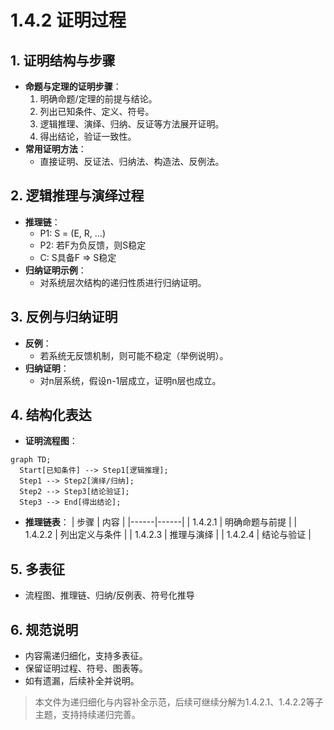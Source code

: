 # 1.4.2 证明过程

## 1. 证明结构与步骤

- **命题与定理的证明步骤**：
  1. 明确命题/定理的前提与结论。
  2. 列出已知条件、定义、符号。
  3. 逻辑推理、演绎、归纳、反证等方法展开证明。
  4. 得出结论，验证一致性。
- **常用证明方法**：
  - 直接证明、反证法、归纳法、构造法、反例法。

## 2. 逻辑推理与演绎过程

- **推理链**：
  - P1: S = (E, R, ...)
  - P2: 若F为负反馈，则S稳定
  - C: S具备F ⇒ S稳定
- **归纳证明示例**：
  - 对系统层次结构的递归性质进行归纳证明。

## 3. 反例与归纳证明

- **反例**：
  - 若系统无反馈机制，则可能不稳定（举例说明）。
- **归纳证明**：
  - 对n层系统，假设n-1层成立，证明n层也成立。

## 4. 结构化表达

- **证明流程图**：

```mermaid
graph TD;
  Start[已知条件] --> Step1[逻辑推理];
  Step1 --> Step2[演绎/归纳];
  Step2 --> Step3[结论验证];
  Step3 --> End[得出结论];
```

- **推理链表**：
| 步骤 | 内容 |
|------|------|
| 1.4.2.1 | 明确命题与前提 |
| 1.4.2.2 | 列出定义与条件 |
| 1.4.2.3 | 推理与演绎 |
| 1.4.2.4 | 结论与验证 |

## 5. 多表征

- 流程图、推理链、归纳/反例表、符号化推导

## 6. 规范说明

- 内容需递归细化，支持多表征。
- 保留证明过程、符号、图表等。
- 如有遗漏，后续补全并说明。

> 本文件为递归细化与内容补全示范，后续可继续分解为1.4.2.1、1.4.2.2等子主题，支持持续递归完善。
